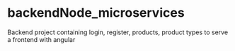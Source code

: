 # backendNode_microservices
Backend project containing login, register, products, product types to serve a frontend with angular

